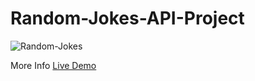 # Random-Jokes-API-Project

![Random-Jokes](https://user-images.githubusercontent.com/59916393/89105715-3a0b4000-d441-11ea-856b-c968f8997730.JPG)

More Info [Live Demo](https://eloquent-lamarr-a7237d.netlify.app)
